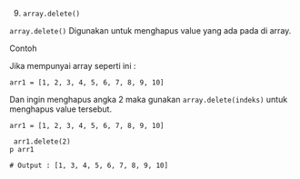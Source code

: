 9. `array.delete()`

`array.delete()` Digunakan untuk menghapus value yang ada pada di array. 

Contoh 

Jika mempunyai array seperti ini : 

```
arr1 = [1, 2, 3, 4, 5, 6, 7, 8, 9, 10]
```

Dan ingin menghapus angka 2 maka gunakan `array.delete(indeks)` untuk menghapus value tersebut. 

```
arr1 = [1, 2, 3, 4, 5, 6, 7, 8, 9, 10]

 arr1.delete(2)
p arr1

# Output : [1, 3, 4, 5, 6, 7, 8, 9, 10] 
```